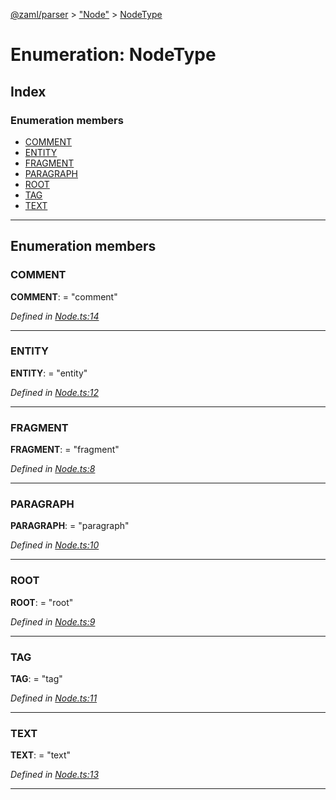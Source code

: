 [@zaml/parser](../README.md) > ["Node"](../modules/_node_.md) > [NodeType](../enums/_node_.nodetype.md)

# Enumeration: NodeType

## Index

### Enumeration members

* [COMMENT](_node_.nodetype.md#comment)
* [ENTITY](_node_.nodetype.md#entity)
* [FRAGMENT](_node_.nodetype.md#fragment)
* [PARAGRAPH](_node_.nodetype.md#paragraph)
* [ROOT](_node_.nodetype.md#root)
* [TAG](_node_.nodetype.md#tag)
* [TEXT](_node_.nodetype.md#text)

---

## Enumeration members

<a id="comment"></a>

###  COMMENT

**COMMENT**:  = "comment"

*Defined in [Node.ts:14](https://github.com/nexushubs/zaml-lang/blob/a042eb7/packages/zaml-parser/src/Node.ts#L14)*

___
<a id="entity"></a>

###  ENTITY

**ENTITY**:  = "entity"

*Defined in [Node.ts:12](https://github.com/nexushubs/zaml-lang/blob/a042eb7/packages/zaml-parser/src/Node.ts#L12)*

___
<a id="fragment"></a>

###  FRAGMENT

**FRAGMENT**:  = "fragment"

*Defined in [Node.ts:8](https://github.com/nexushubs/zaml-lang/blob/a042eb7/packages/zaml-parser/src/Node.ts#L8)*

___
<a id="paragraph"></a>

###  PARAGRAPH

**PARAGRAPH**:  = "paragraph"

*Defined in [Node.ts:10](https://github.com/nexushubs/zaml-lang/blob/a042eb7/packages/zaml-parser/src/Node.ts#L10)*

___
<a id="root"></a>

###  ROOT

**ROOT**:  = "root"

*Defined in [Node.ts:9](https://github.com/nexushubs/zaml-lang/blob/a042eb7/packages/zaml-parser/src/Node.ts#L9)*

___
<a id="tag"></a>

###  TAG

**TAG**:  = "tag"

*Defined in [Node.ts:11](https://github.com/nexushubs/zaml-lang/blob/a042eb7/packages/zaml-parser/src/Node.ts#L11)*

___
<a id="text"></a>

###  TEXT

**TEXT**:  = "text"

*Defined in [Node.ts:13](https://github.com/nexushubs/zaml-lang/blob/a042eb7/packages/zaml-parser/src/Node.ts#L13)*

___

